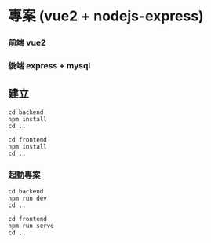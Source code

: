 # 專案 (vue2 + nodejs-express)

### 前端 vue2
### 後端 express + mysql

## 建立
```
cd backend
npm install
cd ..

cd frontend
npm install
cd ..
```

### 起動專案
```
cd backend
npm run dev
cd ..

cd frontend
npm run serve
cd ..
```
